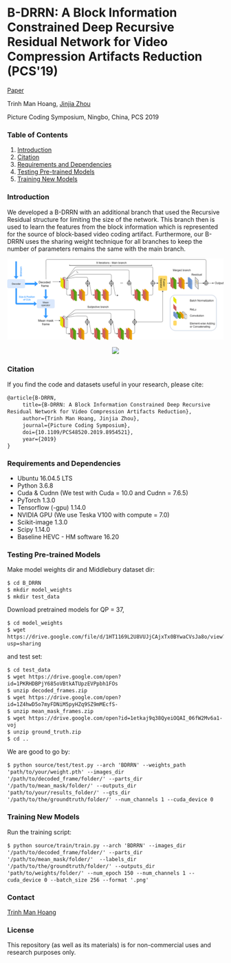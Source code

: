 ﻿# B-DRRN: A Block Information Constrained Deep Recursive Residual Network for Video Compression Artifacts Reduction (PCS'19)
[Paper](https://doi.org/10.1109/PCS48520.2019.8954521)

Trinh Man Hoang,
[Jinjia Zhou](https://www.zhou-lab.info/jinjia-zhou)


Picture Coding Symposium, Ningbo, China, PCS 2019

### Table of Contents
1. [Introduction](#introduction)
1. [Citation](#citation)
1. [Requirements and Dependencies](#requirements-and-dependencies)
1. [Testing Pre-trained Models](#testing-pre-trained-models)
1. [Training New Models](#training-new-models) 

### Introduction
We developed a B-DRRN with an additional branch that used the Recursive Residual structure for limiting the size of the network.
This branch then is used to learn the features from the block information which is represented for the source of block-based video
coding artifact. Furthermore, our B-DRRN uses the sharing weight technique for all branches to keep the number of parameters remains 
the same with the main branch.


<p align='center'>
  <img src='images/architecture.png' width='800'/>
</p>

<p align='center'>
  <img src='images/results.png' width='800'/>
</p>

### Citation
If you find the code and datasets useful in your research, please cite:

    @article{B-DRRN,
         title={B-DRRN: A Block Information Constrained Deep Recursive Residual Network for Video Compression Artifacts Reduction},
         author={Trinh Man Hoang, Jinjia Zhou},
         journal={Picture Coding Symposium},
         doi={10.1109/PCS48520.2019.8954521},
         year={2019}
    }

### Requirements and Dependencies
- Ubuntu 16.04.5 LTS
- Python 3.6.8
- Cuda & Cudnn (We test with Cuda = 10.0 and Cudnn = 7.6.5)
- PyTorch 1.3.0
- Tensorflow (-gpu) 1.14.0
- NVIDIA GPU (We use Teska V100 with compute = 7.0)
- Scikit-image 1.3.0
- Scipy 1.14.0
- Baseline HEVC - HM software 16.20


### Testing Pre-trained Models
Make model weights dir and Middlebury dataset dir:

    $ cd B_DRRN
    $ mkdir model_weights
    $ mkdir test_data
    
Download pretrained models for QP = 37, 

    $ cd model_weights
    $ wget https://drive.google.com/file/d/1HT1169L2U8VUJjCAjxTx0BYwaCVsJa8o/view?usp=sharing
    
and test set:
    
    $ cd test_data
    $ wget https://drive.google.com/open?id=1PKRHDBPjY685oVBtkATUpzEVPpbh1FOs
    $ unzip decoded_frames.zip
    $ wget https://drive.google.com/open?id=1Z4hwD5o7myFDNiM5pyHZq9SZ9mMEcfS-
    $ unzip mean_mask_frames.zip
    $ wget https://drive.google.com/open?id=1etkaj9q38QyeiOQAI_06fW2Mv6a1-voj
    $ unzip ground_truth.zip
    $ cd ..

We are good to go by:

    $ python source/test/test.py --arch 'BDRRN' --weights_path 'path/to/your/weight.pth' --images_dir '/path/to/decoded_frame/folder/' --parts_dir '/path/to/mean_mask/folder/' --outputs_dir 'path/to/your/results_folder/' --gts_dir '/path/to/the/groundtruth/folder/' --num_channels 1 --cuda_device 0


### Training New Models
    
Run the training script:

    $ python source/train/train.py --arch 'BDRRN' --images_dir '/path/to/decoded_frame/folder/' --parts_dir '/path/to/mean_mask/folder/'  --labels_dir '/path/to/the/groundtruth/folder/' --outputs_dir 'path/to/weights/folder/' --num_epoch 150 --num_channels 1 --cuda_device 0 --batch_size 256 --format '.png'


### Contact
[Trinh Man Hoang](mailto:hoangtrinh1001@gmail.com)

### License
This repository (as well as its materials) is for non-commercial uses and research purposes only.
